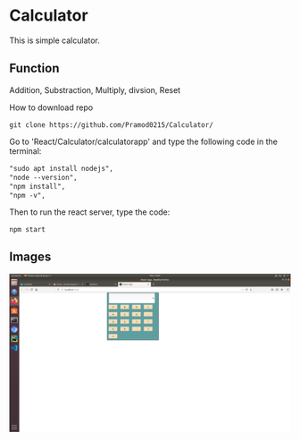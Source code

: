 # Calculator

This is simple calculator. 

## Function
Addition, Substraction, Multiply, divsion, Reset

How to download repo
```
git clone https://github.com/Pramod0215/Calculator/
```
Go to 'React/Calculator/calculatorapp' and type the following code in the terminal:
```
"sudo apt install nodejs",
"node --version",
"npm install", 
"npm -v",
```
Then to run the react server, type the code:
```
npm start
```

## Images

![Calculator](https://github.com/Pramod0215/Calculator/blob/master/Image/Screenshot%20from%202020-02-03%2010-45-41.png)<br></br>
